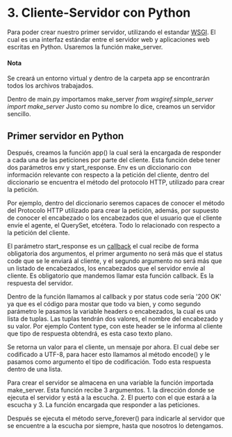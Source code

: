 # 3. Cliente-Servidor con Python
Para poder crear nuestro primer servidor, utilizando el estandar [WSGI](https://docs.python.org/es/3/library/wsgiref.html). El cual es una interfaz estándar entre el servidor web y aplicaciones web escritas en Python. Usaremos la función make_server.

#### Nota
Se creará un entorno virtual y dentro de la carpeta app se encontrarán todos los archivos trabajados.

Dentro de main.py importamos make_server _from wsgiref.simple_server import make_server_
Justo como su nombre lo dice, creamos un servidor sencillo.

## Primer servidor en Python

Después, creamos la función app() la cual será la encargada de responder a cada una de las peticiones por parte del cliente. Esta función debe tener dos parámetros env y start_response. Env es un diccionario con información relevante con respecto a la petición del cliente, dentro del diccionario se encuentra el método del protocolo HTTP, utilizado para crear la petición. 

Por ejemplo, dentro del diccionario seremos capaces de conocer el método del Protocolo HTTP utilizado para crear la petición, además, por supuesto de conocer el encabezado o los encabezados que el usuario que el cliente envíe el agente, el QuerySet, etcétera. Todo lo relacionado con respecto a la petición del cliente.

El parámetro start_response es un [callback](https://www.ionos.mx/digitalguide/paginas-web/desarrollo-web/que-es-un-callback/) el cual recibe de forma obligatoria dos argumentos, el primer argumento no será más que el status code que se le enviará al cliente, y el segundo argumento no será más que un listado de encabezados, los encabezados que el servidor envíe al cliente. Es obligatorio que mandemos llamar esta función callback. Es la respuesta del servidor.

Dentro de la función llamamos al callback y por status code sería '200 OK' ya que es el código para mostar que todo va bien, y como segundo parámetro le pasamos la variable headers o encabezados, la cual es una lista de tuplas. Las tuplas tendrán dos valores, el nombre del encabezado y su valor. Por ejemplo Content type, con este header se le informa al cliente que tipo de respuesta obtendrá, es esta caso texto plano.

Se retorna un valor para el cliente, un mensaje por ahora. El cual debe ser codificado a UTF-8, para hacer esto llamamos al método encode() y le pasamos como argumento el tipo de codificación. Todo esta respuesta dentro de una lista.

Para crear el servidor se almacena en una variable la función importada make_server. Esta función recibe 3 argumentos. 1. la dirección donde se ejecuta el servidor y está a la escucha. 2. El puerto con el que estará a la escucha y 3. La función encargada que responder a las peticiones.

Después se ejecuta el método serve_forever() para indicarle al servidor que se encuentre a la escucha por siempre, hasta que nosotros lo detengamos.